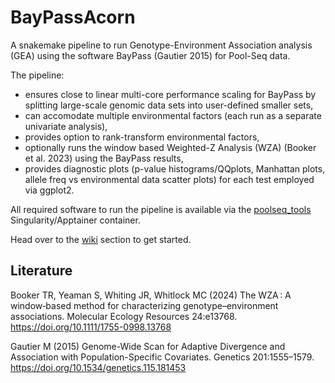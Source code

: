 # BayPassAcorn

A snakemake pipeline to run Genotype-Environment Association analysis (GEA) using the software BayPass (Gautier 2015) for Pool-Seq data. 

The pipeline:
- ensures close to linear multi-core performance scaling for BayPass by splitting large-scale genomic data sets into user-defined smaller sets,
- can accomodate multiple environmental factors (each run as a separate univariate analysis),
- provides option to rank-transform environmental factors,
- optionally runs the window based Weighted-Z Analysis (WZA) (Booker et al. 2023) using the BayPass results,
- provides diagnostic plots (p-value histograms/QQplots, Manhattan plots, allele freq vs environmental data scatter plots) for each test employed via ggplot2.

All required software to run the pipeline is available via the [poolseq_tools](https://github.com/nikostourvas/poolseq_tools) Singularity/Apptainer container.

Head over to the [wiki](https://github.com/nikostourvas/BayPassAcorn/wiki) section to get started.



  
## Literature  
Booker TR, Yeaman S, Whiting JR, Whitlock MC (2024) The WZA : A window‐based method for characterizing genotype–environment associations. Molecular Ecology Resources 24:e13768. https://doi.org/10.1111/1755-0998.13768

Gautier M (2015) Genome-Wide Scan for Adaptive Divergence and Association with Population-Specific Covariates. Genetics 201:1555–1579. https://doi.org/10.1534/genetics.115.181453
